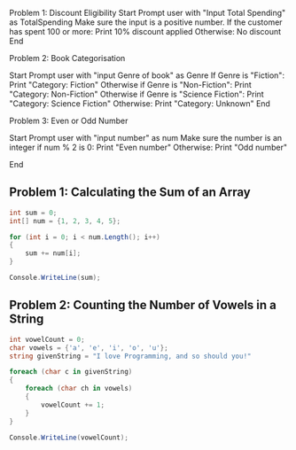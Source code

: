 
Problem 1: Discount Eligibility
Start
	Prompt user with "Input Total Spending" as TotalSpending
	Make sure the input is a positive number.
	If the customer has spent 100 or more:
		Print 10% discount applied
	Otherwise:
		No discount
End


Problem 2: Book Categorisation

Start
	Prompt user with "input Genre of book" as Genre
	If Genre is "Fiction":
		Print "Category: Fiction"
	Otherwise if Genre is "Non-Fiction":
		Print "Category: Non-Fiction"
	Otherwise if Genre is "Science Fiction":
		Print "Category: Science Fiction"
	Otherwise:
		Print "Category: Unknown"
End

Problem 3: Even or Odd Number

Start
	Prompt user with "input number" as num
	Make sure the number is an integer
	if num % 2 is 0:
		Print "Even number"
	Otherwise:
		Print "Odd number"

End




## Problem 1: Calculating the Sum of an Array

```C#
int sum = 0;
int[] num = {1, 2, 3, 4, 5};

for (int i = 0; i < num.Length(); i++)
{
	sum += num[i];
}

Console.WriteLine(sum);
```

## Problem 2: Counting the Number of Vowels in a String


```C#
int vowelCount = 0;
char vowels = {'a', 'e', 'i', 'o', 'u'};
string givenString = "I love Programming, and so should you!"

foreach (char c in givenString)
{
	foreach (char ch in vowels)
	{
		vowelCount += 1;
	}
}

Console.WriteLine(vowelCount);

```